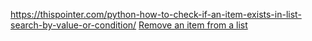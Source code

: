 https://thispointer.com/python-how-to-check-if-an-item-exists-in-list-search-by-value-or-condition/
[Remove an item from a list](https://note.nkmk.me/en/python-list-clear-pop-remove-del/)
